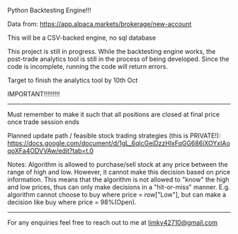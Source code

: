 Python Backtesting Engine!!!


Data from: https://app.alpaca.markets/brokerage/new-account

This will be a CSV-backed engine, no sql database

This project is still in progress. While the backtesting engine works, the post-trade analytics tool is still in the process of being developed.
Since the code is incomplete, running the code will return errors.

Target to finish the analytics tool by 10th Oct



IMPORTANT!!!!!!!!!
______________________
Must remember to make it such that all positions are closed at final price once trade session ends



Planned update path / feasible stock trading strategies (this is PRIVATE!):
https://docs.google.com/document/d/1gL_6qlcGeiDzzHlxFqGG686iXOYxIAoqoXFa4ODVVAw/edit?tab=t.0


Notes:
Algorithm is allowed to purchase/sell stock at any price between the range of high and low. However, it cannot make this decision based on price information.
    This means that the algorithm is not allowed to "know" the high and low prices, thus can only make decisions in a "hit-or-miss" manner. E.g. algorithm cannot choose to buy where price = row["Low"], but can make a decision like buy where price = 98%(Open).


_____________________________

For any enquiries feel free to reach out to me at limky42710@gmail.com
